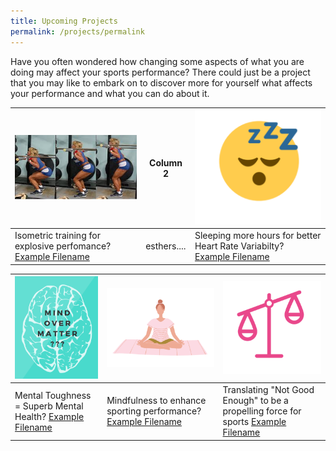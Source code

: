 ```yaml
---
title: Upcoming Projects
permalink: /projects/permalink
---
```

Have you often wondered how changing some aspects of what you are doing may affect your sports performance? There could just be a project that you may like to embark on to discover more for yourself what affects your performance and what you can do about it. 



| ![Alt text for image on Isomer site](/images/projects-images/JC%20Sqauts.png) | Column 2 | ![Alt text for image on Isomer site](/images/projects-images/SH%20Sleep.png) |
| -------- | -------- | -------- |
| Isometric training for explosive perfomance?[Example Filename](/files/projects-synopsis/upcoming-projects/GL%20Isometrics%20Squats%20and%20Vertical%20Jump%20Performance.pdf)  | esthers....    | Sleeping more hours for better Heart Rate Variabilty? [Example Filename](/files/projects-synopsis/upcoming-projects/GL%20HRV%20and%20Sleep.pdf)  |



|![Alt text for image on Isomer site](/images/projects-images/SH%20mind%20over%20matter.png)  | ![Alt text for image on Isomer site](/images/projects-images/SH%20mindfulness.png) | ![Alt text for image on Isomer site](/images/projects-images/SH%20Tipping%20Scale.png) |
| -------- | -------- | -------- |
|  Mental Toughness = Superb Mental Health? [Example Filename](/files/projects-synopsis/upcoming-projects/GL%20Mental%20Health%20Youth%20Athlete.pdf)     | Mindfulness to enhance sporting performance?   [Example Filename](/files/projects-synopsis/upcoming-projects/GL%20Mindfulness%20in%20Sports%20Performance.pdf) |  Translating "Not Good Enough" to be a propelling force for sports [Example Filename](/files/projects-synopsis/upcoming-projects/GL%20on%20being%20Good%20Enough.pdf) |